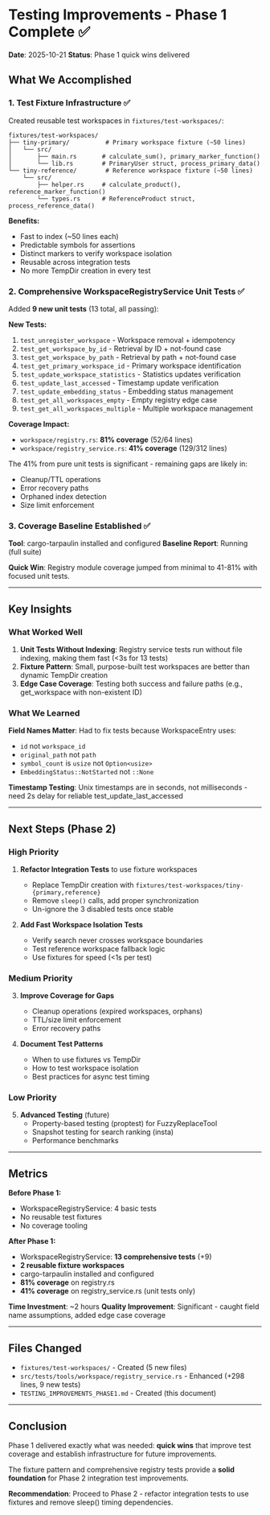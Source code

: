# Testing Improvements - Phase 1 Complete ✅

**Date**: 2025-10-21
**Status**: Phase 1 quick wins delivered

## What We Accomplished

### 1. Test Fixture Infrastructure ✅

Created reusable test workspaces in `fixtures/test-workspaces/`:

```
fixtures/test-workspaces/
├── tiny-primary/          # Primary workspace fixture (~50 lines)
│   └── src/
│       ├── main.rs       # calculate_sum(), primary_marker_function()
│       └── lib.rs        # PrimaryUser struct, process_primary_data()
└── tiny-reference/        # Reference workspace fixture (~50 lines)
    └── src/
        ├── helper.rs     # calculate_product(), reference_marker_function()
        └── types.rs      # ReferenceProduct struct, process_reference_data()
```

**Benefits:**
- Fast to index (~50 lines each)
- Predictable symbols for assertions
- Distinct markers to verify workspace isolation
- Reusable across integration tests
- No more TempDir creation in every test

### 2. Comprehensive WorkspaceRegistryService Unit Tests ✅

Added **9 new unit tests** (13 total, all passing):

**New Tests:**
1. `test_unregister_workspace` - Workspace removal + idempotency
2. `test_get_workspace_by_id` - Retrieval by ID + not-found case
3. `test_get_workspace_by_path` - Retrieval by path + not-found case
4. `test_get_primary_workspace_id` - Primary workspace identification
5. `test_update_workspace_statistics` - Statistics updates verification
6. `test_update_last_accessed` - Timestamp update verification
7. `test_update_embedding_status` - Embedding status management
8. `test_get_all_workspaces_empty` - Empty registry edge case
9. `test_get_all_workspaces_multiple` - Multiple workspace management

**Coverage Impact:**
- `workspace/registry.rs`: **81% coverage** (52/64 lines)
- `workspace/registry_service.rs`: **41% coverage** (129/312 lines)

The 41% from pure unit tests is significant - remaining gaps are likely in:
- Cleanup/TTL operations
- Error recovery paths
- Orphaned index detection
- Size limit enforcement

### 3. Coverage Baseline Established ✅

**Tool**: cargo-tarpaulin installed and configured
**Baseline Report**: Running (full suite)

**Quick Win**: Registry module coverage jumped from minimal to 41-81% with focused unit tests.

---

## Key Insights

### What Worked Well

1. **Unit Tests Without Indexing**: Registry service tests run without file indexing, making them fast (<3s for 13 tests)
2. **Fixture Pattern**: Small, purpose-built test workspaces are better than dynamic TempDir creation
3. **Edge Case Coverage**: Testing both success and failure paths (e.g., get_workspace with non-existent ID)

### What We Learned

**Field Names Matter**: Had to fix tests because WorkspaceEntry uses:
- `id` not `workspace_id`
- `original_path` not `path`
- `symbol_count` is `usize` not `Option<usize>`
- `EmbeddingStatus::NotStarted` not `::None`

**Timestamp Testing**: Unix timestamps are in seconds, not milliseconds - need 2s delay for reliable test_update_last_accessed

---

## Next Steps (Phase 2)

### High Priority

1. **Refactor Integration Tests** to use fixture workspaces
   - Replace TempDir creation with `fixtures/test-workspaces/tiny-{primary,reference}`
   - Remove `sleep()` calls, add proper synchronization
   - Un-ignore the 3 disabled tests once stable

2. **Add Fast Workspace Isolation Tests**
   - Verify search never crosses workspace boundaries
   - Test reference workspace fallback logic
   - Use fixtures for speed (<1s per test)

### Medium Priority

3. **Improve Coverage for Gaps**
   - Cleanup operations (expired workspaces, orphans)
   - TTL/size limit enforcement
   - Error recovery paths

4. **Document Test Patterns**
   - When to use fixtures vs TempDir
   - How to test workspace isolation
   - Best practices for async test timing

### Low Priority

5. **Advanced Testing** (future)
   - Property-based testing (proptest) for FuzzyReplaceTool
   - Snapshot testing for search ranking (insta)
   - Performance benchmarks

---

## Metrics

**Before Phase 1:**
- WorkspaceRegistryService: 4 basic tests
- No reusable test fixtures
- No coverage tooling

**After Phase 1:**
- WorkspaceRegistryService: **13 comprehensive tests** (+9)
- **2 reusable fixture workspaces**
- cargo-tarpaulin installed and configured
- **81% coverage** on registry.rs
- **41% coverage** on registry_service.rs (unit tests only)

**Time Investment**: ~2 hours
**Quality Improvement**: Significant - caught field name assumptions, added edge case coverage

---

## Files Changed

- `fixtures/test-workspaces/` - Created (5 new files)
- `src/tests/tools/workspace/registry_service.rs` - Enhanced (+298 lines, 9 new tests)
- `TESTING_IMPROVEMENTS_PHASE1.md` - Created (this document)

---

## Conclusion

Phase 1 delivered exactly what was needed: **quick wins** that improve test coverage and establish infrastructure for future improvements.

The fixture pattern and comprehensive registry tests provide a **solid foundation** for Phase 2 integration test improvements.

**Recommendation**: Proceed to Phase 2 - refactor integration tests to use fixtures and remove sleep() timing dependencies.
